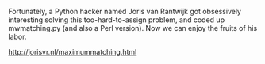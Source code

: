 Fortunately, a Python hacker named Joris van Rantwijk got obsessively
interesting solving this too-hard-to-assign problem, and coded up
mwmatching.py (and also a Perl version). Now we can enjoy the fruits of his
labor.

http://jorisvr.nl/maximummatching.html
